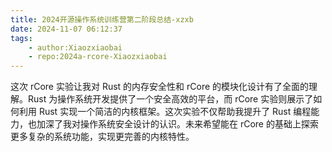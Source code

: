 ```yaml
---
title: 2024开源操作系统训练营第二阶段总结-xzxb
date: 2024-11-07 06:12:37
tags:
    - author:Xiaozxiaobai
    - repo:2024a-rcore-Xiaozxiaobai
---
```


这次 rCore 实验让我对 Rust 的内存安全性和 rCore 的模块化设计有了全面的理解。Rust 为操作系统开发提供了一个安全高效的平台，而 rCore 实验则展示了如何利用 Rust 实现一个简洁的内核框架。这次实验不仅帮助我提升了 Rust 编程能力，也加深了我对操作系统安全设计的认识。未来希望能在 rCore 的基础上探索更多复杂的系统功能，实现更完善的内核特性。